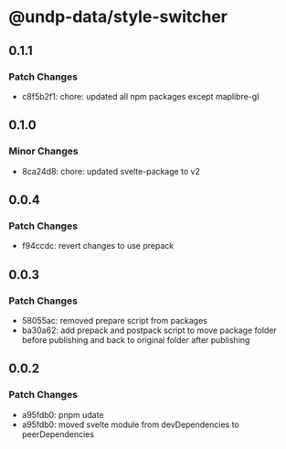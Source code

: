 # @undp-data/style-switcher

## 0.1.1

### Patch Changes

- c8f5b2f1: chore: updated all npm packages except maplibre-gl

## 0.1.0

### Minor Changes

- 8ca24d8: chore: updated svelte-package to v2

## 0.0.4

### Patch Changes

- f94ccdc: revert changes to use prepack

## 0.0.3

### Patch Changes

- 58055ac: removed prepare script from packages
- ba30a62: add prepack and postpack script to move package folder before publishing and back to original folder after publishing

## 0.0.2

### Patch Changes

- a95fdb0: pnpm udate
- a95fdb0: moved svelte module from devDependencies to peerDependencies
